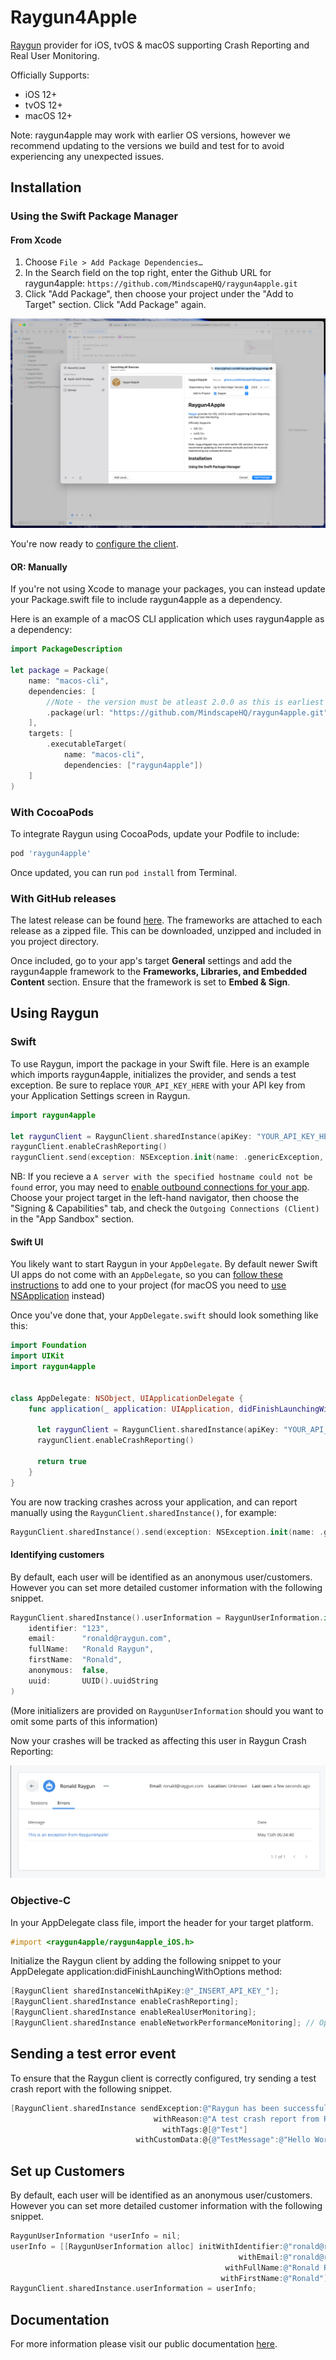 # Raygun4Apple

[Raygun](https://raygun.com/) provider for iOS, tvOS & macOS supporting Crash Reporting and Real User Monitoring.

Officially Supports:

- iOS 12+
- tvOS 12+
- macOS 12+

Note: raygun4apple may work with earlier OS versions, however we recommend updating to the versions we build and test for to avoid experiencing any unexpected issues.

## Installation

### Using the Swift Package Manager

#### From Xcode

1. Choose `File > Add Package Dependencies…`
2. In the Search field on the top right, enter the Github URL for raygun4apple: `https://github.com/MindscapeHQ/raygun4apple.git`
3. Click "Add Package", then choose your project under the "Add to Target" section. Click "Add Package" again.

![A screenshot showing the installation of Raygun inside Xcode](install-preview.png)

You're now ready to [configure the client](#using-raygun).

#### OR: Manually

If you're not using Xcode to manage your packages, you can instead update your Package.swift file to include raygun4apple as a dependency.

Here is an example of a macOS CLI application which uses raygun4apple as a dependency:

```swift
import PackageDescription

let package = Package(
    name: "macos-cli",
    dependencies: [
        //Note - the version must be atleast 2.0.0 as this is earliest release of this package through SPM.
        .package(url: "https://github.com/MindscapeHQ/raygun4apple.git", from: "2.0.0"),
    ],
    targets: [
        .executableTarget(
            name: "macos-cli",
            dependencies: ["raygun4apple"])
    ]
)
```

### With CocoaPods

To integrate Raygun using CocoaPods, update your Podfile to include:

```bash
pod 'raygun4apple'
```

Once updated, you can run `pod install` from Terminal.

### With GitHub releases

The latest release can be found [here](https://github.com/MindscapeHQ/raygun4apple/releases). The frameworks are attached to each release as a zipped file. This can be downloaded, unzipped and included in you project directory.

Once included, go to your app's target **General** settings and add the raygun4apple framework to the **Frameworks, Libraries, and Embedded Content** section. Ensure that the framework is set to **Embed & Sign**.

## Using Raygun

### Swift

To use Raygun, import the package in your Swift file. Here is an example which imports raygun4apple, initializes the provider, and sends a test exception. Be sure to replace `YOUR_API_KEY_HERE` with your API key from your Application Settings screen in Raygun.

```swift
import raygun4apple

let raygunClient = RaygunClient.sharedInstance(apiKey: "YOUR_API_KEY_HERE")
raygunClient.enableCrashReporting()
raygunClient.send(exception: NSException.init(name: .genericException, reason: "This is an exception from Raygun4Apple!"))
```

NB: If you recieve a `A server with the specified hostname could not be found` error, you may need to [enable outbound connections for your app](https://developer.apple.com/documentation/bundleresources/entitlements/com_apple_security_network_client). Choose your project target in the left-hand navigator, then choose the "Signing & Capabilities" tab, and check the `Outgoing Connections (Client)` in the "App Sandbox" section.

#### Swift UI

You likely want to start Raygun in your `AppDelegate`. By default newer Swift UI apps do not come with an `AppDelegate`, so you can [follow these instructions](https://www.hackingwithswift.com/quick-start/swiftui/how-to-add-an-appdelegate-to-a-swiftui-app) to add one to your project (for macOS you need to [use NSApplication](https://stackoverflow.com/questions/71291654/swiftui-appdelegate-on-macos) instead)

Once you've done that, your `AppDelegate.swift` should look something like this:

```swift
import Foundation
import UIKit
import raygun4apple


class AppDelegate: NSObject, UIApplicationDelegate {
    func application(_ application: UIApplication, didFinishLaunchingWithOptions launchOptions: [UIApplication.LaunchOptionsKey : Any]? = nil) -> Bool {

      let raygunClient = RaygunClient.sharedInstance(apiKey: "YOUR_API_KEY_HERE")
      raygunClient.enableCrashReporting()

      return true
    }
}
```

You are now tracking crashes across your application, and can report manually using the `RaygunClient.sharedInstance()`, for example:

```swift
RaygunClient.sharedInstance().send(exception: NSException.init(name: .genericException, reason: "This is an exception from Raygun4Apple!"))
```

#### Identifying customers

By default, each user will be identified as an anonymous user/customers. However you can set more detailed customer information with the following snippet.

```swift
RaygunClient.sharedInstance().userInformation = RaygunUserInformation.init(
    identifier: "123",
    email:      "ronald@raygun.com",
    fullName:   "Ronald Raygun",
    firstName:  "Ronald",
    anonymous:  false,
    uuid:       UUID().uuidString
)
```

(More initializers are provided on `RaygunUserInformation` should you want to omit some parts of this information)

Now your crashes will be tracked as affecting this user in Raygun Crash Reporting:

![Screenshot showing affected users in the Raygun Crash Reporting Dashboard](affected-user-example.png)

### Objective-C

In your AppDelegate class file, import the header for your target platform.

```objective-c
#import <raygun4apple/raygun4apple_iOS.h>
```

Initialize the Raygun client by adding the following snippet to your AppDelegate application:didFinishLaunchingWithOptions method:

```objective-c
[RaygunClient sharedInstanceWithApiKey:@"_INSERT_API_KEY_"];
[RaygunClient.sharedInstance enableCrashReporting];
[RaygunClient.sharedInstance enableRealUserMonitoring];
[RaygunClient.sharedInstance enableNetworkPerformanceMonitoring]; // Optional
```

## Sending a test error event

To ensure that the Raygun client is correctly configured, try sending a test crash report with the following snippet.

```objective-c
[RaygunClient.sharedInstance sendException:@"Raygun has been successfully integrated!"
                                withReason:@"A test crash report from Raygun"
                                  withTags:@[@"Test"]
                            withCustomData:@{@"TestMessage":@"Hello World!"}];
```

## Set up Customers

By default, each user will be identified as an anonymous user/customers. However you can set more detailed customer information with the following snippet.

```objective-c
RaygunUserInformation *userInfo = nil;
userInfo = [[RaygunUserInformation alloc] initWithIdentifier:@"ronald@raygun.com"
                                                   withEmail:@"ronald@raygun.com"
                                                withFullName:@"Ronald Raygun"
                                               withFirstName:@"Ronald"];
RaygunClient.sharedInstance.userInformation = userInfo;
```

## Documentation

For more information please visit our public documentation [here](https://raygun.com/documentation/language-guides/apple/).
